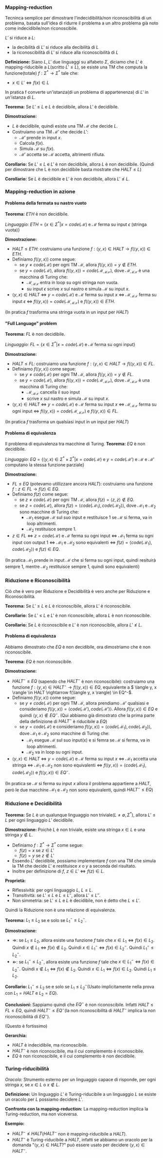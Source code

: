 ### Mapping-reduction
Tecninca semplice per dimostrare l'indecidibilità/non riconoscibilità di un problema, basata sull'idea di ridurre il problema a un altro problema già noto come indecidibile/non riconoscibile.

$L'$ si riduce a $L$:
- la decibilità di $L'$ si riduce alla decibilità di $L$
- la riconoscibilità di $L'$ si riduce alla riconoscibilità di $L$

**Definizione:**
Siano $L, L'$ due linguaggi su alfabeto $\Sigma$, diciamo che $L'$ è mapping-riducibile a $L$(scritto $L' \leq L$), se esiste una TM che computa la funzione(totale) $f: \Sigma^* \rightarrow \Sigma^*$ tale che: 
- $x \in L' \Leftrightarrow f(x) \in L$

In pratica f converte un'istanza(di un problema di appartenenza) di $L'$ in un'istanza di $L$.

**Teorema:**
Se $L' \leq L$ e $L$ è decidibile, allora $L'$ è decidibile.

**Dimostrazione:**
- $L$ è decidibile, quindi esiste una TM $\mathcal{M}$ che decide $L$.
- Costruiamo una TM $\mathcal{M'}$ che decide $L'$:
    - $\mathcal{M'}$ prende in input $x$.
    - Calcola $f(x)$.
    - Simula $\mathcal{M}$ su $f(x)$.
    - $\mathcal{M'}$ accetta se $\mathcal{M}$ accetta, altrimenti rifiuta.

**Corollario:**
Se $L' \leq L$ e $L'$ è non decidibile, allora $L$ è non decidibile.
(Quindi per dimostrare che L è non decidibile basta mostrate che $HALT \leq L$)

**Corollario:**
Se $L$ è decidibile e $L'$ è non decidibile, allora $L' \nleq L$.

### Mapping-reduction in azione
#### Problema della fermata su nastro vuoto
**Teorema:**
$ETH$ è non decidibile.

*Linguaggio:*
$ETH = \{x \in \Sigma^* | x = code(\mathcal{M}) \text{ e } \mathcal{M} \text{ ferma su input } \epsilon\ (\text{stringa vuota})\}$

**Dimostrazione:**
- $HALT \leq ETH$: costruiamo una funzione $f : \langle y, x \rangle \in HALT \rightarrow f(\langle y, x \rangle) \in ETH$.
- Definiamo $f(\langle y, x \rangle)$ come segue:
    - se $y \neq code(\mathcal{M})$ per ogni TM $\mathcal{M}$, allora $f(\langle y, x \rangle) = y \notin ETH$.
    - se $y = code(\mathcal{M})$, allora $f(\langle y, x \rangle) = code(\mathcal{M_{MX}})$, dove $\mathcal{M_{MX}}$ è una macchina di Turing che:
        - $\mathcal{M_{MX}}$ entra in loop su ogni stringa non vuota.
        - su input $\epsilon$ scrive $x$ sul nastro e simula $\mathcal{M}$ su input $x$.
- $\langle y, x \rangle \in HALT$ $\Leftrightarrow$ $y = code(\mathcal{M})$ e $\mathcal{M}$ ferma su input $x$ $\Leftrightarrow$ $\mathcal{M_{MX}}$ ferma su input $\epsilon$ $\Leftrightarrow$ $f(\langle y, x \rangle) = code(\mathcal{M_{MX}}) \text{ e } f(\langle y, x \rangle) \in ETH$.

(In pratica $f$ trasforma una stringa vuota in un input per $HALT$)

#### "Full Language" problem
**Teorema:**
$FL$ è non decidibile.

*Linguaggio:*
$FL = \{x \in \Sigma^* | x = code(\mathcal{M}) \text{ e } \mathcal{M} \text{ ferma su ogni input}\}$

**Dimostrazione:**
- $HALT \leq FL$: costruiamo una funzione $f : \langle y, x \rangle \in HALT \rightarrow f(\langle y, x \rangle) \in FL$.
- Definiamo $f(\langle y, x \rangle)$ come segue:
    - se $y \neq code(\mathcal{M})$ per ogni TM $\mathcal{M}$, allora $f(\langle y, x \rangle) = y \notin FL$.
    - se $y = code(\mathcal{M})$, allora $f(\langle y, x \rangle) = code(\mathcal{M_{MX}})$, dove $\mathcal{M_{MX}}$ è una macchina di Turing che:
        - $\mathcal{M_{MX}}$ cancella il suo input
        - scrive $x$ sul nastro e simula $\mathcal{M}$ su input $x$.
- $\langle y, x \rangle \in HALT$ $\Leftrightarrow$ $y = code(\mathcal{M})$ e $\mathcal{M}$ ferma su input $x$ $\Leftrightarrow$ $\mathcal{M_{MX}}$ ferma su ogni input $\Leftrightarrow$ $f(\langle y, x \rangle) = code(\mathcal{M_{MX}}) \text{ e } f(\langle y, x \rangle) \in FL$.

(In pratica $f$ trasforma un qualsiasi input in un input per $HALT$)

#### Problema di equivalenza
Il problema di equivalenza tra macchine di Turing.
**Teorema:**
$EQ$ è non decidibile.

*Linguaggio:*
$EQ = \{\langle y, x \rangle \in \Sigma^* \times \Sigma^* | x = code(\mathcal{M}) \text{ e } y = code(\mathcal{M'}) \text{ e } \mathcal{M} \text{ e } \mathcal{M'} \text{ computano la stessa funzione parziale}\}$

**Dimostrazione:**
- $FL \leq EQ$ (potevamo utillizzare ancora $HALT$): costruiamo una funzione $f : z \in FL \rightarrow f(z) \in EQ$.
- Definiamo $f(z)$ come segue:
    - se $z \neq code(\mathcal{M})$ per ogni TM $\mathcal{M}$, allora $f(z) = \langle z, z \rangle \notin EQ$.
    - se $z = code(\mathcal{M})$, allora $f(z) = \langle code(\mathcal{M_{1}}), code(\mathcal{M_{2}}) \rangle$, dove $\mathcal{M_{1}}$ e $\mathcal{M_{2}}$ sono macchine di Turing che:
        - $\mathcal{M_{1}}$ esegue $\mathcal{M}$ sul suo input e restituisce 1 se $\mathcal{M}$ si ferma, va in loop altrimenti.
        - $\mathcal{M_{2}}$ restituisce sempre 1.
- $z \in FL$ $\Leftrightarrow$ $z = code(\mathcal{M})$ e $\mathcal{M}$ ferma su ogni input $\Leftrightarrow$ $\mathcal{M_{1}}$ ferma su ogni input con output 1 $\Leftrightarrow$ $\mathcal{M_{1}}$ e $\mathcal{M_{2}}$ sono equivalenti $\Leftrightarrow$ $f(z) = \langle code(\mathcal{M_{1}}), code(\mathcal{M_{2}}) \rangle \text{ e } f(z) \in EQ$.

(In pratica $\mathcal{M_{1}}$ prende in input $\mathcal{M}$ che si ferma su ogni input, quindi resituirà sempre 1, mentre $\mathcal{M_{2}}$ restituisce sempre 1, quindi sono equivalenti)

### Riduzione e Riconoscibilità
Ciò che è vero per Riduzione e Decidibilità è vero anche per Riduzione e Riconoscibilità.

**Teorema:**
Se $L' \leq L$ e $L$ è riconoscibile, allora $L'$ è riconoscibile.

**Corollario:**
Se $L' \leq L$ e $L'$ è non riconoscibile, allora $L$ è non riconoscibile.

**Corollario:**
Se $L$ è riconoscibile e $L'$ è non riconoscibile, allora $L' \nleq L$.

#### Problema di equivalenza
Abbiamo dimostrato che $EQ$ è non decidibile, ora dimostriamo che è non riconoscibile.

**Teorema:**
$EQ$ è non riconoscibile.

**Dimostrazione:**
- $HALT^- \leq EQ$ (sapendo che $HALT^-$ è non riconoscibile): costruiamo una funzione $f : \langle y, x \rangle \in HALT^- \rightarrow f(\langle y, x \rangle) \in EQ$, equivalente a $ \langle y, x \rangle \in HALT \rightarrow f(\langle y, x \rangle) \in EQ^-$.
- Definiamo $f(\langle y, x \rangle)$ come segue:
    - se $y \neq code(\mathcal{M})$ per ogni TM $\mathcal{M}$, allora prendiamo $\mathcal{M'}$ qualsiasi e consideriamo $f(\langle y, x \rangle) = \langle code(\mathcal{M'}), code(\mathcal{M'})\rangle$. Allora $f(\langle y, x \rangle) \in EQ$ e quindi $\langle y, x \rangle \notin EQ^-$. (Qui abbiamo già dimostrato che la prima parte della definizione di $HALT^-$ è riducibile a $EQ$)
    - se $y = code(\mathcal{M})$ e consideriamo $f(\langle y, x \rangle) = \langle code(\mathcal{M_1}), code(\mathcal{M_2}) \rangle$, dove $\mathcal{M_1}$ e $\mathcal{M_2}$ sono macchine di Turing che:
        - $\mathcal{M_1}$ esegue $\mathcal{M}$ sul suo input(x) e si femra se $\mathcal{M}$ si ferma, va in loop altrimenti.
        - $\mathcal{M_2}$ va in loop su ogni input.
- $\langle y, x \rangle \in HALT$ $\Leftrightarrow$ $y = code(\mathcal{M})$ e $\mathcal{M}$ ferma su input $x$ $\Leftrightarrow$ $\mathcal{M_1}$ accetta una stringa $\Leftrightarrow$ $\mathcal{M_1}$ e $\mathcal{M_2}$ non sono equivalenti $\Leftrightarrow$ $f(\langle y, x \rangle) = \langle code(\mathcal{M_1}), code(\mathcal{M_2}) \rangle \text{ e } f(\langle y, x \rangle) \in EQ^-$.

(In pratica se $\mathcal{M}$ si ferma su input $x$ allora il problema appartiene a $HALT$, però le due macchine $\mathcal{M_1}$ e $\mathcal{M_2}$ non sono equivalenti, quindi $HALT^- \leq EQ$)

### Riduzione e Decidibilità
**Teorema:**
Se $L$ è un qualunque linguaggio non triviale($L \neq \emptyset, \Sigma^*$), allora $L' \leq L$ per ogni linguaggio $L'$ decidibile.

**Dimostrazione:**
Poichè $L$ è non triviale, esiste una stringa $x \in L$ e una stringa $y \notin L$.
- Definiamo $f : \Sigma^* \rightarrow \Sigma^*$ come segue:
    - $f(z) = x$ se $z \in L'$
    - $f(z) = y$ se $z \notin L'$
- Essendo $L'$ decidibile, possiamo implementare $f$ con una TM che simula la TM che decide $L'$ e restituisce $x$ o $y$ a seconda del risultato.
- Inoltre per definizione di $f$, $z \in L' \Leftrightarrow f(z) \in L$.

**Proprietà:**
- Riflessività: per ogni linguaggio $L$, $L \leq L$.
- Transitività: se $L' \leq L$ e $L \leq L''$, allora $L' \leq L''$.
- Non simmetria: se $L' \leq L$ e $L$ è decidibile, non è detto che $L \leq L'$.

Quindi la Riduzione non è una relazione di equivalenza.

**Teorema:**
$L_1 \leq L_2$ se e solo se $L_1^- \leq L_2^-$.

**Dimostrazione:**
- $\Rightarrow$: se $L_1 \leq L_2$, allora esiste una funzione $f$ tale che $x \in L_1 \Leftrightarrow f(x) \in L_2$. Quindi $x \notin L_1 \Leftrightarrow f(x) \notin L_2$. Quindi $x \in L_1^- \Leftrightarrow f(x) \in L_2^-$. Quindi $L_1^- \leq L_2^-$.
- $\Leftarrow$: se $L_1^- \leq L_2^-$, allora esiste una funzione $f$ tale che $x \in L_1^- \Leftrightarrow f(x) \in L_2^-$. Quindi $x \notin L_1 \Leftrightarrow f(x) \notin L_2$. Quindi $x \in L_1 \Leftrightarrow f(x) \in L_2$. Quindi $L_1 \leq L_2$.

**Corollario:**
$L_1^- \leq L_2$ se e solo se $L_1 \leq L_2^-$(Usato implicitamente nella prova con $L_1 = HALT$ e $L_2 = EQ$).

**Conclusioni:**
Sappiamo quindi che $EQ^-$ è non riconoscibile. Infatti $HALT \leq FL \leq EQ$, quindi $HALT^- \leq EQ^-$(la non riconoscibilità di $HALT^-$ implica la non riconoscibilità di $EQ^-$).

(Questo è fortissimo)

**Gerarchia:**
- $HALT$ è indecidibile, ma riconoscibile.
- $HALT^-$ è non riconoscibile, ma il cui complemento è riconoscibile.
- $EQ$ è non riconoscibile, e il cui complemento è non decidibile.

### Turing-riducibilità
*Oracolo:* Strumento esterno per un linguaggio capace di risponde, per ogni stringa $x$, se $x \in L$ o $x \notin L$.

**Definizione:**
Un linguaggio $L'$ è Turing-riducibile a un linguaggio $L$ se esiste un oracolo per $L$ possiamo decidere $L'$.

**Confronto con la mapping-reduction:**
La mapping-reduction implica la Turing-reduction, ma non viceversa.

**Esempio:**
- $HALT^- \nleq HALT$($HALT^-$ non è mapping-riducibile a $HALT$).
- $HALT^-$ è Turing-riducibile a $HALT$, infatti se abbiamo un oracolo per la domanda "$\langle y, x \rangle \in HALT$?" può essere usato per decidere $\langle y, x \rangle \in HALT^-$.

